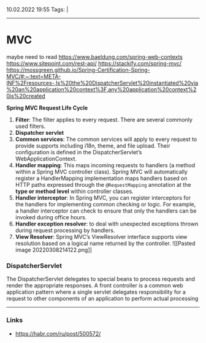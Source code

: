 10.02.2022  19:55
Tags:  |
____

# MVC
maybe need to read https://www.baeldung.com/spring-web-contexts
https://www.sitepoint.com/rest-api/
https://stackify.com/spring-mvc/
https://mossgreen.github.io/Spring-Certification-Spring-MVC/#:~:text=META-INF%2Fresources-,Is%20the%20DispatcherServlet%20instantiated%20via%20an%20application%20context%3F,any%20application%20context%20is%20created

**Spring MVC Request Life Cycle**

1.  **Filter**: The filter applies to every request. There are several commonly used filters.
2.  **Dispatcher servlet**
3.  **Common services**: The common services will apply to every request to provide supports including i18n, theme, and file upload. Their configuration is defined in the DispatcherServlet’s WebApplicationContext.
4.  **Handler mapping**: This maps incoming requests to handlers (a method within a Spring MVC controller class). Spring MVC will automatically register a HandlerMapping implementation maps handlers based on HTTP paths expressed through the `@RequestMapping` annotation at the **type or method level** within controller classes.
5.  **Handler interceptor**: In Spring MVC, you can register interceptors for the handlers for implementing common checking or logic. For example, a handler interceptor can check to ensure that only the handlers can be invoked during office hours.
6.  **Handler exception resolver**: to deal with unexpected exceptions thrown during request processing by handlers.
7.  **View Resolver**: Spring MVC’s ViewResolver interface supports view resolution based on a logical name returned by the controller.
![[Pasted image 20220308214122.png]]
### DispatcherServlet
The DispatcherServlet delegates to special beans to process requests and render the appropriate responses.
A front controller is a common web application pattern where a single servlet delegates responsibility for a request to other components of an application to perform actual processing

____ 
### Links
- https://habr.com/ru/post/500572/